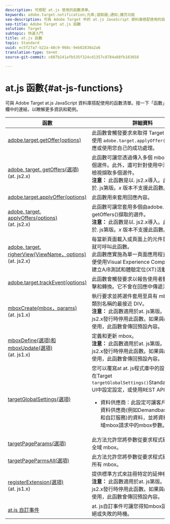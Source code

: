 ```yaml
---
description: 可搭配 at.js 使用的函數清單。
keywords: adobe.target.notification;元素;選取器;通知;擴充功能
seo-description: 可與 Adobe Target 中的 at.js JavaScript 資料庫搭配使用的函數清單。
seo-title: Adobe Target at.js 函數
solution: Target
subtopic: 快速入門
title: at.js 函數
topic: Standard
uuid: ec5f27a7-b22a-48c9-968c-9eb02830a2a6
translation-type: tm+mt
source-git-commit: c607b241afb535f324cd1357c8784a88fb183658

---
```



# at.js 函數{#at-js-functions}

可與 Adobe Target at.js JavaScript 資料庫搭配使用的函數清單。按一下「函數」欄中的連結，以瞭解更多資訊和範例。

| 函數 | 詳細資料 |
| --- | --- | 
| [adobe.target.getOffer(options)](/help/c-implementing-target/c-implementing-target-for-client-side-web/adobe-target-getoffer.md) | 此函數會觸發要求來取得 Target 選件。搭配使用 `adobe.target.applyOffer()` 來處理回應或使用您自己的成功處理。 |
| [adobe. target. getOffers(選項)](/help/c-implementing-target/c-implementing-target-for-client-side-web/adobe-target-getoffers-atjs-2.md)<br>(at. js2.x) | 此函數可讓您透過傳入多個 mbox 來擷取多個選件。此外，還可針對使用中活動內的所有檢視擷取多個選件。<br>**注意：** 此函數是以. js2.x導入。此函數不適用於. js第版。*x* 版本不支援此函數。 |
| [adobe.target.applyOffer(options)](/help/c-implementing-target/c-implementing-target-for-client-side-web/adobe-target-applyoffer.md) | 此函數用來套用回應內容。 |
| [adobe. target. applyOffers(options)](/help/c-implementing-target/c-implementing-target-for-client-side-web/adobe-target-applyoffers-atjs-2.md)<br>(at. js2.x) | 此函數可讓您套用多個由adobe. target. getOffers()擷取的選件。<br>**注意：** 此函數是以. js2.x導入。此函數不適用於. js第版。*x* 版本不支援此函數。 |
| [adobe. target. righerView(ViewName，options)](/help/c-implementing-target/c-implementing-target-for-client-side-web/adobe-target-triggerview-atjs-2.md)<br>(at. js2.x) | 每當新頁面載入或頁面上的元件重新呈現時，就可呼叫此函數。<br> 此函數應實施為單一頁面應用程式(SPA)，以便使用Visual Experience Composer(CMS)建立A/B測試和體驗定位(XT)活動。 |
| [adobe.target.trackEvent(options)](/help/c-implementing-target/c-implementing-target-for-client-side-web/adobe-target-trackevent.md) | 此函數會觸發要求以報告使用者動作，例如點擊和轉換。它不會在回應中傳遞活動。 |
| [mboxCreate(mbox，params)](/help/c-implementing-target/c-implementing-target-for-client-side-web/mboxcreate-atjs.md)<br>(at. js1.x) | 執行要求並將選件套用至具有 mboxDefault 類別名稱的最接近 DIV。<br>**注意：** 此函數適用於at. js第版。*x* 版。在. js2.x發行時停用此函數。如果與at. js2.x搭配使用，此函數會傳回預設內容。 |
| [mboxDefine(選項)和mboxUpdate(選項)](/help/c-implementing-target/c-implementing-target-for-client-side-web/mboxdefine-mboxupdate-atjs-1x.md)<br>(at. js1.x) | 定義和更新 mbox。<br>**注意：** 此函數適用於at. js第版。*x* 版。在. js2.x發行時停用此函數。如果與at. js2.x搭配使用，此函數會傳回預設內容。 |
| [targetGlobalSettings(選項)](/help/c-implementing-target/c-implementing-target-for-client-side-web/targetgobalsettings.md) | 您可以覆寫at at. js程式庫中的設定，而不是在Target `targetGlobalSettings()`Standard/Premium UI中設定設定，或使用REST API。<ul><li>資料供應商：此設定可讓客戶收集第三方資料供應商(例如Demandbase、BlueKai和自訂服務)的資料，並將資料傳遞至全域mbox請求中的mbox參數。</li></ul> |
| [targetPageParams(選項)](/help/c-implementing-target/c-implementing-target-for-client-side-web/targetpageparams.md) | 此方法允許您將參數從要求程式碼外部附加至全域 mbox。 |
| [targetPageParmsAll(選項)](/help/c-implementing-target/c-implementing-target-for-client-side-web/targetpageparamsall.md) | 此方法允許您將參數從要求程式碼外部附加至所有 mbox。 |
| [registerExtension(選項)](/help/c-implementing-target/c-implementing-target-for-client-side-web/registerextension-atjs-1x.md)<br>(at. js1.x) | 提供標準方式來註冊特定的延伸模組。<br>**注意：** 此函數適用於at. js第版。*x* 版。在. js2.x發行時停用此函數。如果與at. js2.x搭配使用，此函數會傳回預設內容。 |
| [at.js 自訂事件](/help/c-implementing-target/c-implementing-target-for-client-side-web/atjs-custom-events.md) | at. js自訂事件可讓您得知mbox請求或選件拒絕或失敗的時機。 |
